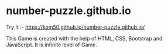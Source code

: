 # number-puzzle.github.io

Try It :- https://kom50.github.io/number-puzzle.github.io/

This Game is created with the help of HTML, CSS, Bootstrap and JavaScript. It is infinite level of Game. 
